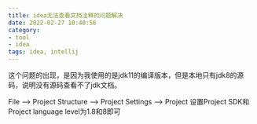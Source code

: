 ```yaml
---
title: idea无法查看文档注释的问题解决
date: 2022-02-27 10:40:56
category: 
- tool
- idea
tags: idea, intellij
---
```


这个问题的出现，是因为我使用的是jdk11的编译版本，但是本地只有jdk8的源码，说明没有源码查看不了jdk文档。

File ——> Project Structure ——> Project Settings ——> Project
设置Project SDK和Project language level为1.8和8即可
